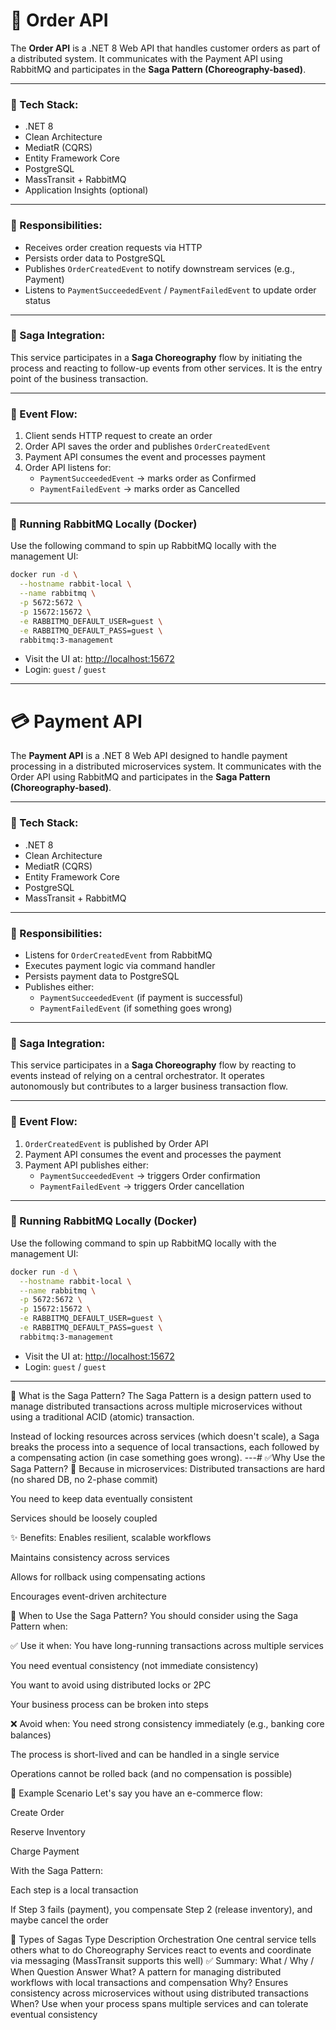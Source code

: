 # 🛒 Order API

The **Order API** is a .NET 8 Web API that handles customer orders as part of a distributed system. It communicates with the Payment API using RabbitMQ and participates in the **Saga Pattern (Choreography-based)**.

---

### 🔧 Tech Stack:

- .NET 8  
- Clean Architecture  
- MediatR (CQRS)  
- Entity Framework Core  
- PostgreSQL  
- MassTransit + RabbitMQ  
- Application Insights (optional)  

---

### 🧩 Responsibilities:

- Receives order creation requests via HTTP  
- Persists order data to PostgreSQL  
- Publishes `OrderCreatedEvent` to notify downstream services (e.g., Payment)  
- Listens to `PaymentSucceededEvent` / `PaymentFailedEvent` to update order status  

---

### 🔄 Saga Integration:

This service participates in a **Saga Choreography** flow by initiating the process and reacting to follow-up events from other services. It is the entry point of the business transaction.

---

### 🚀 Event Flow:

1. Client sends HTTP request to create an order  
2. Order API saves the order and publishes `OrderCreatedEvent`  
3. Payment API consumes the event and processes payment  
4. Order API listens for:  
   - `PaymentSucceededEvent` → marks order as Confirmed  
   - `PaymentFailedEvent` → marks order as Cancelled  

---

### 🐇 Running RabbitMQ Locally (Docker)

Use the following command to spin up RabbitMQ locally with the management UI:

```bash
docker run -d \
  --hostname rabbit-local \
  --name rabbitmq \
  -p 5672:5672 \
  -p 15672:15672 \
  -e RABBITMQ_DEFAULT_USER=guest \
  -e RABBITMQ_DEFAULT_PASS=guest \
  rabbitmq:3-management
```

- Visit the UI at: [http://localhost:15672](http://localhost:15672)  
- Login: `guest` / `guest`

---

# 💳 Payment API

The **Payment API** is a .NET 8 Web API designed to handle payment processing in a distributed microservices system. It communicates with the Order API using RabbitMQ and participates in the **Saga Pattern (Choreography-based)**.

---

### 🔧 Tech Stack:

- .NET 8  
- Clean Architecture  
- MediatR (CQRS)  
- Entity Framework Core  
- PostgreSQL  
- MassTransit + RabbitMQ  

---

### 🧩 Responsibilities:

- Listens for `OrderCreatedEvent` from RabbitMQ  
- Executes payment logic via command handler  
- Persists payment data to PostgreSQL  
- Publishes either:  
  - `PaymentSucceededEvent` (if payment is successful)  
  - `PaymentFailedEvent` (if something goes wrong)  

---

### 🔄 Saga Integration:

This service participates in a **Saga Choreography** flow by reacting to events instead of relying on a central orchestrator. It operates autonomously but contributes to a larger business transaction flow.

---

### 🚀 Event Flow:

1. `OrderCreatedEvent` is published by Order API  
2. Payment API consumes the event and processes the payment  
3. Payment API publishes either:  
   - `PaymentSucceededEvent` → triggers Order confirmation  
   - `PaymentFailedEvent` → triggers Order cancellation  

---

### 🐇 Running RabbitMQ Locally (Docker)

Use the following command to spin up RabbitMQ locally with the management UI:

```bash
docker run -d \
  --hostname rabbit-local \
  --name rabbitmq \
  -p 5672:5672 \
  -p 15672:15672 \
  -e RABBITMQ_DEFAULT_USER=guest \
  -e RABBITMQ_DEFAULT_PASS=guest \
  rabbitmq:3-management
```

- Visit the UI at: [http://localhost:15672](http://localhost:15672)  
- Login: `guest` / `guest`

---
🧠 What is the Saga Pattern?
The Saga Pattern is a design pattern used to manage distributed transactions across multiple microservices without using a traditional ACID (atomic) transaction.

Instead of locking resources across services (which doesn't scale), a Saga breaks the process into a sequence of local transactions, each followed by a compensating action (in case something goes wrong).
---#
✅Why Use the Saga Pattern?
🚀 Because in microservices:
Distributed transactions are hard (no shared DB, no 2-phase commit)

You need to keep data eventually consistent

Services should be loosely coupled

✨ Benefits:
Enables resilient, scalable workflows

Maintains consistency across services

Allows for rollback using compensating actions

Encourages event-driven architecture

📍 When to Use the Saga Pattern?
You should consider using the Saga Pattern when:

✅ Use it when:
You have long-running transactions across multiple services

You need eventual consistency (not immediate consistency)

You want to avoid using distributed locks or 2PC

Your business process can be broken into steps

❌ Avoid when:
You need strong consistency immediately (e.g., banking core balances)

The process is short-lived and can be handled in a single service

Operations cannot be rolled back (and no compensation is possible)

🧩 Example Scenario
Let's say you have an e-commerce flow:

Create Order

Reserve Inventory

Charge Payment

With the Saga Pattern:

Each step is a local transaction

If Step 3 fails (payment), you compensate Step 2 (release inventory), and maybe cancel the order

🧱 Types of Sagas
Type	Description
Orchestration	One central service tells others what to do
Choreography	Services react to events and coordinate via messaging (MassTransit supports this well)
✅ Summary: What / Why / When
Question	Answer
What?	A pattern for managing distributed workflows with local transactions and compensation
Why?	Ensures consistency across microservices without using distributed transactions
When?	Use when your process spans multiple services and can tolerate eventual consistency
